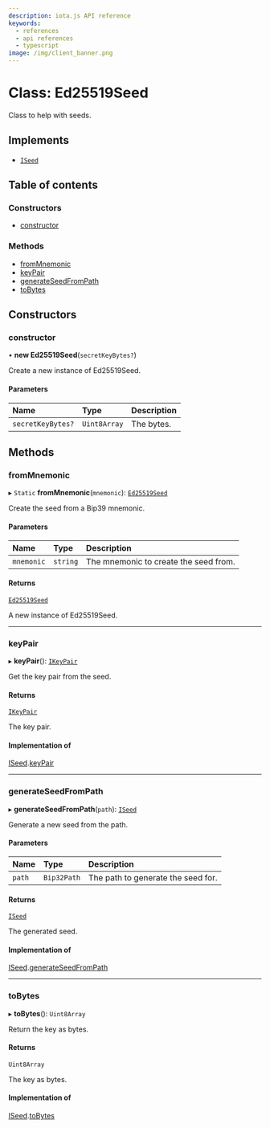 ```yaml
---
description: iota.js API reference
keywords:
  - references
  - api references
  - typescript
image: /img/client_banner.png
---
```


# Class: Ed25519Seed

Class to help with seeds.

## Implements

- [`ISeed`](../interfaces/ISeed.md)

## Table of contents

### Constructors

- [constructor](Ed25519Seed.md#constructor)

### Methods

- [fromMnemonic](Ed25519Seed.md#frommnemonic)
- [keyPair](Ed25519Seed.md#keypair)
- [generateSeedFromPath](Ed25519Seed.md#generateseedfrompath)
- [toBytes](Ed25519Seed.md#tobytes)

## Constructors

### constructor

• **new Ed25519Seed**(`secretKeyBytes?`)

Create a new instance of Ed25519Seed.

#### Parameters

| Name              | Type         | Description |
| :---------------- | :----------- | :---------- |
| `secretKeyBytes?` | `Uint8Array` | The bytes.  |

## Methods

### fromMnemonic

▸ `Static` **fromMnemonic**(`mnemonic`): [`Ed25519Seed`](Ed25519Seed.md)

Create the seed from a Bip39 mnemonic.

#### Parameters

| Name       | Type     | Description                           |
| :--------- | :------- | :------------------------------------ |
| `mnemonic` | `string` | The mnemonic to create the seed from. |

#### Returns

[`Ed25519Seed`](Ed25519Seed.md)

A new instance of Ed25519Seed.

---

### keyPair

▸ **keyPair**(): [`IKeyPair`](../interfaces/IKeyPair.md)

Get the key pair from the seed.

#### Returns

[`IKeyPair`](../interfaces/IKeyPair.md)

The key pair.

#### Implementation of

[ISeed](../interfaces/ISeed.md).[keyPair](../interfaces/ISeed.md#keypair)

---

### generateSeedFromPath

▸ **generateSeedFromPath**(`path`): [`ISeed`](../interfaces/ISeed.md)

Generate a new seed from the path.

#### Parameters

| Name   | Type        | Description                        |
| :----- | :---------- | :--------------------------------- |
| `path` | `Bip32Path` | The path to generate the seed for. |

#### Returns

[`ISeed`](../interfaces/ISeed.md)

The generated seed.

#### Implementation of

[ISeed](../interfaces/ISeed.md).[generateSeedFromPath](../interfaces/ISeed.md#generateseedfrompath)

---

### toBytes

▸ **toBytes**(): `Uint8Array`

Return the key as bytes.

#### Returns

`Uint8Array`

The key as bytes.

#### Implementation of

[ISeed](../interfaces/ISeed.md).[toBytes](../interfaces/ISeed.md#tobytes)
